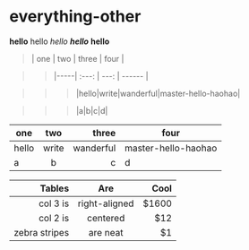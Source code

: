 # everything-other

**hello** hello
*hello*
***hello***
****hello****


>| one | two |  three  | four              |

>>|-----| :---: |  ---: |  ------  |

>>>|hello|write|wanderful|master-hello-haohao|

>>>|a|b|c|d|


| one | two |  three  | four              |
|-----| :---: |  ---: |  ------  |
|hello|write|wanderful|master-hello-haohao|
|a|b|c|d|


| Tables        | Are           | Cool  |
| -------------:|:-------------:| -----:|
| col 3 is      | right-aligned | $1600 |
| col 2 is      | centered      |   $12 |
| zebra stripes | are neat      |    $1 |

